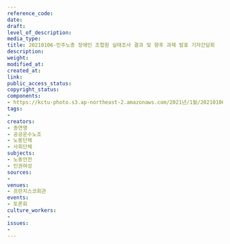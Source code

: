 ```yaml
---
reference_code: 
date: 
draft: 
level_of_description: 
media_type: 
title: 20210106-민주노총 장애인 조합원 실태조사 결과 및 향후 과제 발표 기자간담회
description: 
weight: 
modified_at: 
created_at: 
link: 
public_access_status: 
copyright_status: 
components:
- https://kctu-photo.s3.ap-northeast-2.amazonaws.com/2021년/1월/20210106-민주노총+장애인+조합원+실태조사+결과+및+향후+과제+발표+기자간담회/_1DX7021.jpg
tags:
- 
creators:
- 총연맹
- 공공운수노조
- 노동단체
- 사회단체
subjects:
- 노동안전
- 인권여성
sources:
- 
venues:
- 프란치스코회관
events:
- 토론회
culture_workers:
- 
issues:
- 
---
```

